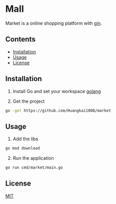 # Mall

Market is a online shopping platform with [gin](https://github.com/gin-gonic/gin).

## Contents

- [Installation](#installation)
- [Usage](#Usage)
- [License](#License)

## Installation
1. Install Go and set your workspace
[golang](https://github.com/golang/go)

2. Get the project
```bash
go -get https://github.com/Huangkai1008/market
```

## Usage
1. Add the libs
```bash
go mod download       
```

2. Run the application
```bash
go run cmd/market/main.go
```

## License
[MIT](https://www.mit-license.org/)
